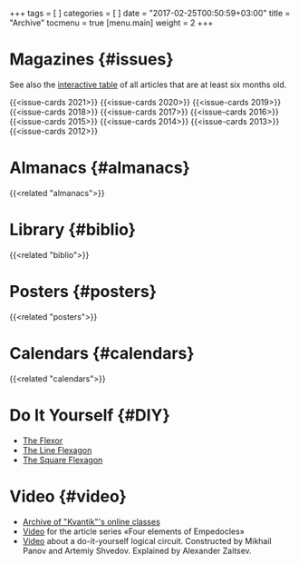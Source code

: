 +++
tags = [
]
categories = [
]
date = "2017-02-25T00:50:59+03:00"
title = "Archive"
tocmenu = true
[menu.main]
    weight = 2
+++



# Magazines {#issues}
See also the [interactive table](http://old.kvantik.com/art/index.html) of all articles that are at least six months old.

{{<issue-cards 2021>}}
{{<issue-cards 2020>}}
{{<issue-cards 2019>}}
{{<issue-cards 2018>}}
{{<issue-cards 2017>}}
{{<issue-cards 2016>}}
{{<issue-cards 2015>}}
{{<issue-cards 2014>}}
{{<issue-cards 2013>}}
{{<issue-cards 2012>}}

# Almanacs {#almanacs}

{{<related "almanacs">}}

# Library {#biblio}

{{<related "biblio">}}

# Posters {#posters}

{{<related "posters">}}

# Calendars {#calendars}
{{<related "calendars">}}


# Do It Yourself {#DIY}

- [The Flexor](/extra/flexor.pdf)
- [The Line Flexagon](/extra/flexagon_short.pdf)
- [The Square Flexagon](/extra/flexagon_square.pdf)

# Video {#video}

- [Archive of "Kvantik"'s online classes](/online)
- [Video](http://www.youtube.com/playlist?list=PLrjlKdQ24UtJOU_hY7W1OVtUhEIgy4Miw) for the article series «Four elements of Empedocles»
- [Video](http://zadachi.mccme.ru/misc/adpk/) about a do-it-yourself logical circuit. Constructed by Mikhail Panov and Artemiy Shvedov. Explained by Alexander Zaitsev.
